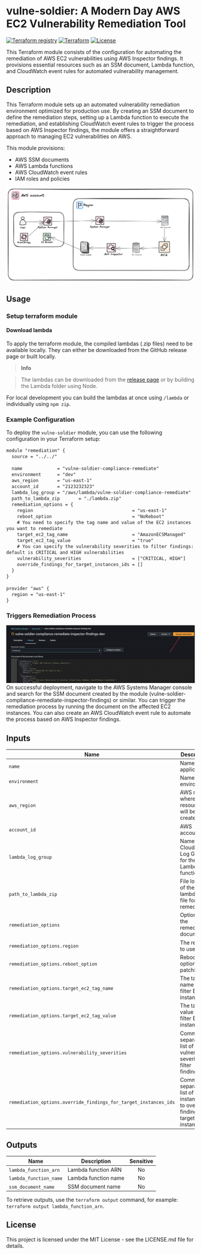 # vulne-soldier: A Modern Day AWS EC2 Vulnerability Remediation Tool

[![Terraform registry](https://img.shields.io/badge/Terraform_Registry-0.0.2-blue)](https://registry.terraform.io/modules/iKnowJavaScript/vulne-soldier/aws/latest)
[![Terraform](https://img.shields.io/badge/Terraform-0.0.2-623CE4)](https://www.terraform.io)
[![License](https://img.shields.io/badge/License-MIT-blue.svg)](https://opensource.org/licenses/MIT)

This Terraform module consists of the configuration for automating the remediation of AWS EC2 vulnerabilities using AWS Inspector findings. It provisions essential resources such as an SSM document, Lambda function, and CloudWatch event rules for automated vulnerability management.

## Description

This Terraform module sets up an automated vulnerability remediation environment optimized for production use. By creating an SSM document to define the remediation steps, setting up a Lambda function to execute the remediation, and establishing CloudWatch event rules to trigger the process based on AWS Inspector findings, the module offers a straightforward approach to managing EC2 vulnerabilities on AWS.

This module provisions:

- AWS SSM documents
- AWS Lambda functions
- AWS CloudWatch event rules
- IAM roles and policies


![Architecture](assets/component-overview.png)

## Usage

### Setup terraform module

#### Download lambda

To apply the terraform module, the compiled lambdas (.zip files) need to be available locally. They can either be downloaded from the GitHub release page or built locally.

> **Info**

> The lambdas can be downloaded from the [release page](https://github.com/iKnowJavaScript/terraform-aws-vulne-soldier/releases) or by building the Lambda folder using Node.

For local development you can build the lambdas at once using `/lambda` or individually using `npm zip`.

### Example Configuration

To deploy the `vulne-soldier` module, you can use the following configuration in your Terraform setup:

```hcl
module "remediation" {
  source = "../../"

  name             = "vulne-soldier-compliance-remediate"
  environment      = "dev"
  aws_region       = "us-east-1"
  account_id       = "2123232323"
  lambda_log_group = "/aws/lambda/vulne-soldier-compliance-remediate"
  path_to_lambda_zip       = "./lambda.zip"
  remediation_options = {
    region                                     = "us-east-1"
    reboot_option                              = "NoReboot"
    # You need to specify the tag name and value of the EC2 instances you want to remediate
    target_ec2_tag_name                        = "AmazonECSManaged"
    target_ec2_tag_value                       = "true"
    # You can specify the vulnerability severities to filter findings: default is CRITICAL and HIGH vulnerabilities
    vulnerability_severities                   = ["CRITICAL, HIGH"]
    override_findings_for_target_instances_ids = []
  }
}

provider "aws" {
  region = "us-east-1"
}
```

### Triggers Remediation Process
![Vulnerability Remediation Trigger](assets/document-screenshot.png)
On successful deployment, navigate to the AWS Systems Manager console and search for the SSM document created by the module (vulne-soldier-compliance-remediate-inspector-findings) or similar. You can trigger the remediation process by running the document on the affected EC2 instances. You can also create an AWS CloudWatch event rule to automate the process based on AWS Inspector findings.


## Inputs

| Name                                     | Description                                                                 | Type          | Default                                    | Required |
|------------------------------------------|-----------------------------------------------------------------------------|---------------|--------------------------------------------|:--------:|
| `name`                                   | Name of the application                                                     | `string`      | n/a                                        | yes      |
| `environment`                            | Name of the environment                                                     | `string`      | n/a                                        | yes      |
| `aws_region`                             | AWS region where the resources will be created                              | `string`      | n/a                                        | yes      |
| `account_id`                             | AWS account ID                                                              | `string`      | n/a                                        | yes      |
| `lambda_log_group`                       | Name of the CloudWatch Log Group for the Lambda function                    | `string`      | n/a                                        | yes      |
| `path_to_lambda_zip`                             | File location of the lambda zip file for remediation                                                              | `string`      | `lambda.zip`                                        | yes      |
| `remediation_options`                    | Options for the remediation document                                        | `object`      | n/a                                        | yes      |
| `remediation_options.region`             | The region to use                                                           | `string`      | `us-east-1`                                | no       |
| `remediation_options.reboot_option`      | Reboot option for patching                                                  | `string`      | `NoReboot`                                 | no       |
| `remediation_options.target_ec2_tag_name`| The tag name to filter EC2 instances                                        | `string`      | `AmazonECSManaged`                         | no       |
| `remediation_options.target_ec2_tag_value`| The tag value to filter EC2 instances                                       | `string`      | `true`                                     | no       |
| `remediation_options.vulnerability_severities`| Comma separated list of vulnerability severities to filter findings                        | `string`| `"CRITICAL, HIGH"`                       | no       |
| `remediation_options.override_findings_for_target_instances_ids`| Comma separated list of instance IDs to override findings for target instances              | `string`| `""`                                       | no       |

## Outputs

| Name                  | Description                  | Sensitive |
|-----------------------|------------------------------|:---------:|
| `lambda_function_arn` | Lambda function ARN          | No        |
| `lambda_function_name`| Lambda function name         | No        |
| `ssm_document_name`   | SSM document name            | No        |

To retrieve outputs, use the `terraform output` command, for example: `terraform output lambda_function_arn`.

## License

This project is licensed under the MIT License - see the LICENSE.md file for details.